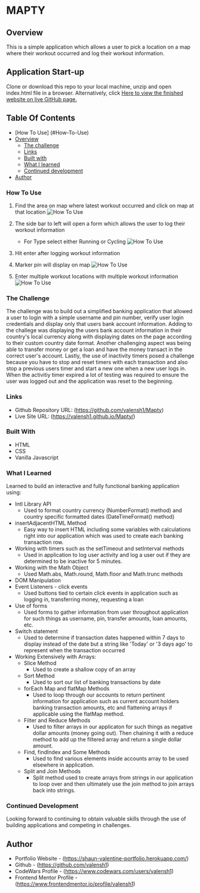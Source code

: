 # MAPTY

## Overview
This is a simple application which allows a user to pick a location on a map where their workout occurred and log their workout information.

## Application Start-up

Clone or download this repo to your local machine, unzip and open index.html file in a browser.
Alternatively, click [Here to view the finished website on live GitHub page.]( https://valensh1.github.io/Mapty/ )
<br>

## Table Of Contents

- [How To Use] (#How-To-Use)
- [Overview](#overview)
  - [The challenge](#the-challenge)
  <!-- - [Screenshot](#screenshot) -->
  - [Links](#links)
  - [Built with](#built-with)
  - [What I learned](#what-i-learned)
  - [Continued development](#continued-development)
- [Author](#author)



### How To Use

1. Find the area on map where latest workout occurred and click on map at that location
![How To Use](Images/Screenshot1.png?raw=true "find area on map where workout occurred")

2. The side bar to left will open a form which allows the user to log their workout information
      * For Type select either Running or Cycling
![How To Use](Images/Screenshot2.png?raw=true "log workout information")

3. Hit enter after logging workout information

4. Marker pin will display on map
![How To Use](Images/Screenshot3.png?raw=true "marker pin will display on map")

5. Enter multiple workout locations with multiple workout information
![How To Use](Images/Screenshot4.png?raw=true "multiple workout locations and workout information can be logged")


### The Challenge

The challenge was to build out a simplified banking application that allowed a user to login with a simple username and pin number, verify user login credentials and display only that users bank account information. Adding to the challege was displaying the users bank account information in their country's local currency along with displaying dates on the page according to their custom country date format. Another challenging aspect was being able to transfer money or get a loan and have the money transact in the correct user's account. Lastly, the use of inactivity timers posed a challenge because you have to stop and reset timers with each transaction and also stop a previous users timer and start a new one when a new user logs in. When the activitiy timer expired a lot of testing was required to ensure the user was logged out and the application was reset to the beginning.


### Links

- Github Repository URL: (https://github.com/valensh1/Mapty)
- Live Site URL: (https://valensh1.github.io/Mapty/)

### Built With

- HTML
- CSS
- Vanilla Javascript

### What I Learned

Learned to build an interactive and fully functional banking application using:
- Intl Library API
  - Used to format country currency (NumberFormat() method) and country specific formatted dates (DateTimeFormat() method)
- insertAdjacentHTML Method
  - Easy way to insert HTML including some variables with calculations right into our application which was used to create each banking transaction row.
- Working with timers such as the setTimeout and setInterval methods
  - Used in application to log user activity and log a user out if they are determined to be inactive for 5 minutes.
- Working with the Math Object
  - Used Math.abs, Math.round, Math.floor and Math.trunc methods
- DOM Manipulation
- Event Listeners - click events
  - Used buttons tied to certain click events in application such as logging in, transferring money, requesting a loan
- Use of forms
    - Used forms to gather information from user throughout application for such things as username, pin, transfer amounts, loan amounts, etc.
- Switch statement
  - Used to determine if transaction dates happened within 7 days to display instead of the date but a string like 'Today' or '3 days ago' to represent when the transaction occurred
- Working Extensively with Arrays:
  - Slice Method
    - Used to create a shallow copy of an array
  - Sort Method
    - Used to sort our list of banking transactions by date
  - forEach Map and flatMap Methods
    - Used to loop through our accounts to return pertinent information for application such as current account holders banking transaction amounts, etc and flattening arrays if applicable using the flatMap method.
  - Filter and Reduce Methods
    - Used to filter arrays in our applicaton for such things as negative dollar amounts (money going out). Then chaining it with a reduce method to add up the filtered array and return a single dollar amount.
  - Find, findIndex and Some Methods
    - Used to find various elements inside accounts array to be used elsewhere in application.
  - Split and Join Methods
    - Split method used to create arrays from strings in our application to loop over and then ultimately use the join method to join arrays back into strings.




### Continued Development

Looking forward to continuing to obtain valuable skills through the use of building applications and competing in challenges.

## Author

- Portfolio Website - (https://shaun-valentine-portfolio.herokuapp.com/)
- Github - (https://github.com/valensh1)
- CodeWars Profile - (https://www.codewars.com/users/valensh1)
- Frontend Mentor Profile - (https://www.frontendmentor.io/profile/valensh1)


